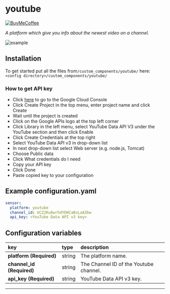 # youtube

[![BuyMeCoffee][buymecoffeebedge]][buymecoffee]

_A platform which give you info about the newest video on a channel._

![example][exampleimg]

## Installation

To get started put all the files from`/custom_components/youtube/` here:
`<config directory>/custom_components/youtube/`

### How to get API key
- Click [here](https://console.developers.google.com/project) to go to the Google Cloud Console
- Click Create Project in the top menu, enter project name and click Create
- Wait until the project is created
- Click on the Google APIs logo at the top left corner
- Click Library in the left menu, select YouTube Data API V3 under the YouTube section and then click Enable
- Click Create Credentials at the top right
- Select YouTube Data API v3 in drop-down list
- In next drop-down list select Web server (e.g. node.js, Tomcat)
- Choose Public data
- Click What credentials do I need
- Copy your API key
- Click Done
- Paste copied key to your configuration

## Example configuration.yaml

```yaml
sensor:
  platform: youtube
  channel_id: UCZ2Ku6wrhdYDHCaBzLaA3bw
  api_key: <YouTube Data API v3 key>
```

## Configuration variables

key | type | description
:--- | :--- | :---
**platform (Required)** | string | The platform name.
**channel_id (Required)** | string | The Channel ID of the Youtube channel.
**api_key (Required)** | string | YouTube Data API v3 key.

***

[exampleimg]: example.png
[buymecoffee]: https://www.buymeacoffee.com/ludeeus
[buymecoffeebedge]: https://camo.githubusercontent.com/cd005dca0ef55d7725912ec03a936d3a7c8de5b5/68747470733a2f2f696d672e736869656c64732e696f2f62616467652f6275792532306d6525323061253230636f666665652d646f6e6174652d79656c6c6f772e737667
